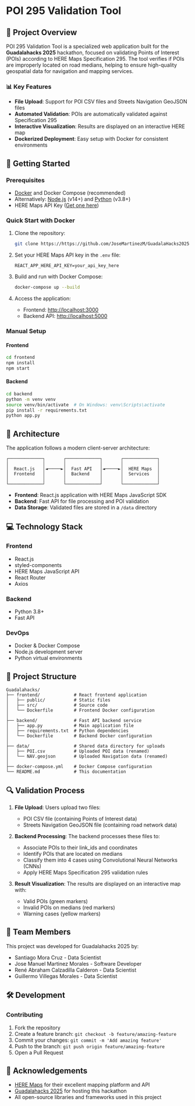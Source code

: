# POI 295 Validation Tool

## 🌟 Project Overview

POI 295 Validation Tool is a specialized web application built for the **Guadalahacks 2025** hackathon, focused on validating Points of Interest (POIs) according to HERE Maps Specification 295. The tool verifies if POIs are improperly located on road medians, helping to ensure high-quality geospatial data for navigation and mapping services.

### 📊 Key Features

- **File Upload**: Support for POI CSV files and Streets Navigation GeoJSON files
- **Automated Validation**: POIs are automatically validated against Specification 295
- **Interactive Visualization**: Results are displayed on an interactive HERE map
- **Dockerized Deployment**: Easy setup with Docker for consistent environments

## 🚀 Getting Started

### Prerequisites

- [Docker](https://www.docker.com/get-started) and Docker Compose (recommended)
- Alternatively: [Node.js](https://nodejs.org/) (v14+) and [Python](https://www.python.org/) (v3.8+)
- HERE Maps API Key ([Get one here](https://developer.here.com/))

### Quick Start with Docker

1. Clone the repository:
   ```bash
   git clone https://https://github.com/JoseMartinezM/GuadalaHacks2025/
   ```

2. Set your HERE Maps API key in the `.env` file:
   ```
   REACT_APP_HERE_API_KEY=your_api_key_here
   ```

3. Build and run with Docker Compose:
   ```bash
   docker-compose up --build
   ```

4. Access the application:
   - Frontend: [http://localhost:3000](http://localhost:3000)
   - Backend API: [http://localhost:5000](http://localhost:5000)

### Manual Setup

#### Frontend
```bash
cd frontend
npm install
npm start
```

#### Backend
```bash
cd backend
python -m venv venv
source venv/bin/activate  # On Windows: venv\Scripts\activate
pip install -r requirements.txt
python app.py
```

## 🧩 Architecture

The application follows a modern client-server architecture:

```
┌─────────────┐       ┌─────────────┐       ┌─────────────┐
│             │       │             │       │             │
│  React.js   │◄─────►│  Fast API   │◄─────►│  HERE Maps  │
│  Frontend   │       │  Backend    │       │  Services   │
│             │       │             │       │             │
└─────────────┘       └─────────────┘       └─────────────┘
```

- **Frontend**: React.js application with HERE Maps JavaScript SDK
- **Backend**: Fast API for file processing and POI validation
- **Data Storage**: Validated files are stored in a `/data` directory

## 💻 Technology Stack

### Frontend
- React.js
- styled-components
- HERE Maps JavaScript API
- React Router
- Axios

### Backend
- Python 3.8+
- Fast API

### DevOps
- Docker & Docker Compose
- Node.js development server
- Python virtual environments

## 📁 Project Structure

```
Guadalahacks/
├── frontend/             # React frontend application
│   ├── public/           # Static files
│   ├── src/              # Source code
│   └── Dockerfile        # Frontend Docker configuration
│
├── backend/              # Fast API backend service
│   ├── app.py            # Main application file
│   ├── requirements.txt  # Python dependencies
│   └── Dockerfile        # Backend Docker configuration
│
├── data/                 # Shared data directory for uploads
│   ├── POI.csv           # Uploaded POI data (renamed)
│   └── NAV.geojson       # Uploaded Navigation data (renamed)
│
├── docker-compose.yml    # Docker Compose configuration
└── README.md             # This documentation
```

## 🔍 Validation Process

1. **File Upload**: Users upload two files:
   - POI CSV file (containing Points of Interest data)
   - Streets Navigation GeoJSON file (containing road network data)

2. **Backend Processing**: The backend processes these files to:
   - Associate POIs to their link_ids and coordinates
   - Identify POIs that are located on medians
   - Classify them into 4 cases using Convolutional Neural Networks (CNNs)
   - Apply HERE Maps Specification 295 validation rules

4. **Result Visualization**: The results are displayed on an interactive map with:
   - Valid POIs (green markers)
   - Invalid POIs on medians (red markers)
   - Warning cases (yellow markers)

## 👥 Team Members

This project was developed for Guadalahacks 2025 by:

- Santiago Mora Cruz - Data Scientist
- Jose Manuel Martinez Morales - Software Developer
- René Abraham Calzadilla Calderon - Data Scientist
- Guillermo Villegas Morales - Data Scientist

## 🛠 Development


### Contributing

1. Fork the repository
2. Create a feature branch: `git checkout -b feature/amazing-feature`
3. Commit your changes: `git commit -m 'Add amazing feature'`
4. Push to the branch: `git push origin feature/amazing-feature`
5. Open a Pull Request


## 🙏 Acknowledgements

- [HERE Maps](https://www.here.com/) for their excellent mapping platform and API
- [Guadalahacks 2025](https://guadalahacks.com/) for hosting this hackathon
- All open-source libraries and frameworks used in this project
